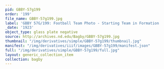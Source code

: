 ```yaml
---
pid: GBBY-57g199
order: '199'
file_name: GBBY-57g199.jpg
label: 'GBBY 57G/199: Football Team Photo - Starting Team in Formation - 1923'
_date: '1923'
object_type: glass plate negative
source: http://archives.nd.edu/Bagby/GBBY-57g199.jpg
thumbnail: "/img/derivatives/simple/GBBY-57g199/thumbnail.jpg"
manifest: "/img/derivatives/iiif/images/GBBY-57g199/manifest.json"
full: "/img/derivatives/simple/GBBY-57g199/full.jpg"
layout: generic_collection_item
collection: bagby
---
```

